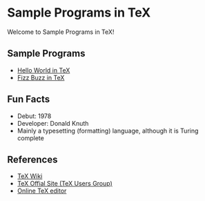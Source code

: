 # Sample Programs in TeX

Welcome to Sample Programs in TeX!

## Sample Programs

- [Hello World in TeX](https://github.com/jrg94/sample-programs/issues/379)
- [Fizz Buzz in TeX](https://github.com/TheRenegadeCoder/sample-programs/issues/393)

## Fun Facts

- Debut: 1978
- Developer: Donald Knuth
- Mainly a typesetting (formatting) language, although it is Turing complete

## References

- [TeX Wiki](https://en.wikipedia.org/wiki/TeX)
- [TeX Offial Site (TeX Users Group)](https://tug.org)
- [Online TeX editor](https://www.tutorialspoint.com/online_latex_editor.php)
